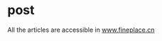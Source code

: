 # post
All the articles are accessible in <a href="http://www.fineplace.cn" targe="_blank">www.fineplace.cn</a>
